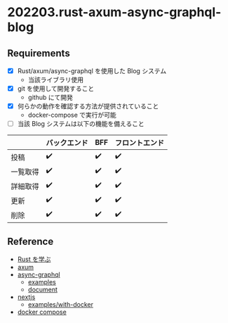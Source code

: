 # 202203.rust-axum-async-graphql-blog

## Requirements

- [X] Rust/axum/async-graphql を使用した Blog システム
    - 当該ライブラリ使用
- [X] git を使用して開発すること
    - github にて開発
- [X] 何らかの動作を確認する方法が提供されていること
    - docker-compose で実行が可能
- [ ] 当該 Blog システムは以下の機能を備えること

| | バックエンド | BFF | フロントエンド |
| -- | -- | -- | -- |
| 投稿 | ✔️ | ✔️ | ✔️ |
| 一覧取得 | ✔️ | ✔️ | ✔️ |
| 詳細取得 | ✔️ | ✔️ | ✔️ |
| 更新 | ✔️ | ✔️ | ✔️ |
| 削除 | ✔️ | ✔️ | ✔️ |

## Reference

- [Rust を学ぶ](https://www.rust-lang.org/ja/learn)
- [axum](https://github.com/tokio-rs/axum)
- [async-graphql](https://github.com/async-graphql/async-graphql)
    - [examples](https://github.com/async-graphql/examples)
    - [document](https://async-graphql.github.io/async-graphql/en/index.html)
- [nextjs]()
    - [examples/with-docker](https://github.com/vercel/next.js/tree/canary/examples/with-docker)
- [docker compose](https://docs.docker.com/compose/)
